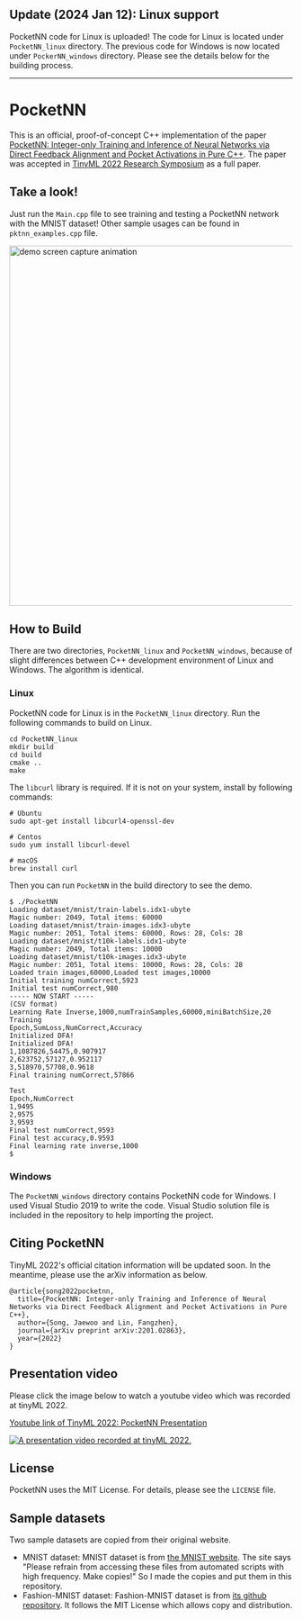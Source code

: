 ## Update (2024 Jan 12): Linux support
PocketNN code for Linux is uploaded! The code for Linux is located under `PocketNN_linux` directory. The previous code for Windows is now located under `PockerNN_windows` directory. Please see the details below for the building process.

---

# PocketNN
This is an official, proof-of-concept C++ implementation of the paper [PocketNN: Integer-only Training and Inference of Neural Networks via Direct Feedback Alignment and Pocket Activations in Pure C++](https://arxiv.org/abs/2201.02863). The paper was accepted in [TinyML 2022 Research Symposium](https://www.tinyml.org/event/research-symposium-2022) as a full paper.

## Take a look!
Just run the `Main.cpp` file to see training and testing a PocketNN network with the MNIST dataset! Other sample usages can be found in `pktnn_examples.cpp` file.

<img width="640" alt="demo screen capture animation" src="./demo_capture.gif">

## How to Build
There are two directories, `PocketNN_linux` and `PocketNN_windows`, because of slight differences between C++ development environment of Linux and Windows. The algorithm is identical.

### Linux
PocketNN code for Linux is in the `PocketNN_linux` directory. Run the following commands to build on Linux.

```
cd PocketNN_linux
mkdir build
cd build
cmake ..
make
```

The `libcurl` library is required. If it is not on your system, install by following commands:

```
# Ubuntu
sudo apt-get install libcurl4-openssl-dev

# Centos
sudo yum install libcurl-devel

# macOS
brew install curl
```

Then you can run `PocketNN` in the build directory to see the demo.

```
$ ./PocketNN
Loading dataset/mnist/train-labels.idx1-ubyte
Magic number: 2049, Total items: 60000
Loading dataset/mnist/train-images.idx3-ubyte
Magic number: 2051, Total items: 60000, Rows: 28, Cols: 28
Loading dataset/mnist/t10k-labels.idx1-ubyte
Magic number: 2049, Total items: 10000
Loading dataset/mnist/t10k-images.idx3-ubyte
Magic number: 2051, Total items: 10000, Rows: 28, Cols: 28
Loaded train images,60000,Loaded test images,10000
Initial training numCorrect,5923
Initial test numCorrect,980
----- NOW START -----
(CSV format)
Learning Rate Inverse,1000,numTrainSamples,60000,miniBatchSize,20
Training
Epoch,SumLoss,NumCorrect,Accuracy
Initialized DFA!
Initialized DFA!
1,1087826,54475,0.907917
2,623752,57127,0.952117
3,518970,57708,0.9618
Final training numCorrect,57866

Test
Epoch,NumCorrect
1,9495
2,9575
3,9593
Final test numCorrect,9593
Final test accuracy,0.9593
Final learning rate inverse,1000
$
```

### Windows
The `PocketNN_windows` directory contains PocketNN code for Windows. I used Visual Studio 2019 to write the code. Visual Studio solution file is included in the repository to help importing the project.

## Citing PocketNN
TinyML 2022's official citation information will be updated soon. In the meantime, please use the arXiv information as below.

```
@article{song2022pocketnn,
  title={PocketNN: Integer-only Training and Inference of Neural Networks via Direct Feedback Alignment and Pocket Activations in Pure C++},
  author={Song, Jaewoo and Lin, Fangzhen},
  journal={arXiv preprint arXiv:2201.02863},
  year={2022}
}
```

## Presentation video
Please click the image below to watch a youtube video which was recorded at tinyML 2022.

[Youtube link of TinyML 2022: PocketNN Presentation](https://www.youtube.com/watch?v=Gcx-b92iXlI)

[![A presentation video recorded at tinyML 2022.](http://img.youtube.com/vi/Gcx-b92iXlI/0.jpg)](https://www.youtube.com/watch?v=Gcx-b92iXlI)

## License
PocketNN uses the MIT License. For details, please see the `LICENSE` file.

## Sample datasets
Two sample datasets are copied from their original website.
- MNIST dataset: MNIST dataset is from [the MNIST website](http://yann.lecun.com/exdb/mnist/). The site says "Please refrain from accessing these files from automated scripts with high frequency. Make copies!" So I made the copies and put them in this repository.
- Fashion-MNIST dataset: Fashion-MNIST dataset is from [its github repository](https://github.com/zalandoresearch/fashion-mnist). It follows the MIT License which allows copy and distribution.

